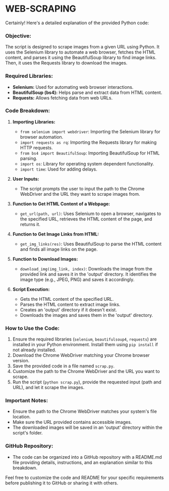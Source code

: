 # WEB-SCRAPING
Certainly! Here's a detailed explanation of the provided Python code:

### Objective:
The script is designed to scrape images from a given URL using Python. It uses the Selenium library to automate a web browser, fetches the HTML content, and parses it using the BeautifulSoup library to find image links. Then, it uses the Requests library to download the images.

### Required Libraries:
- **Selenium:** Used for automating web browser interactions.
- **BeautifulSoup (bs4):** Helps parse and extract data from HTML content.
- **Requests:** Allows fetching data from web URLs.

### Code Breakdown:

1. **Importing Libraries:**
    - `from selenium import webdriver`: Importing the Selenium library for browser automation.
    - `import requests as rq`: Importing the Requests library for making HTTP requests.
    - `from bs4 import BeautifulSoup`: Importing BeautifulSoup for HTML parsing.
    - `import os`: Library for operating system dependent functionality.
    - `import time`: Used for adding delays.

2. **User Inputs:**
    - The script prompts the user to input the path to the Chrome WebDriver and the URL they want to scrape images from.

3. **Function to Get HTML Content of a Webpage:**
    - `get_url(path, url)`: Uses Selenium to open a browser, navigates to the specified URL, retrieves the HTML content of the page, and returns it.

4. **Function to Get Image Links from HTML:**
    - `get_img_links(res)`: Uses BeautifulSoup to parse the HTML content and finds all image links on the page.

5. **Function to Download Images:**
    - `download_img(img_link, index)`: Downloads the image from the provided link and saves it in the 'output' directory. It identifies the image type (e.g., JPEG, PNG) and saves it accordingly.

6. **Script Execution:**
    - Gets the HTML content of the specified URL.
    - Parses the HTML content to extract image links.
    - Creates an 'output' directory if it doesn't exist.
    - Downloads the images and saves them in the 'output' directory.

### How to Use the Code:
1. Ensure the required libraries (`selenium`, `beautifulsoup4`, `requests`) are installed in your Python environment. Install them using `pip install` if not already installed.
2. Download the Chrome WebDriver matching your Chrome browser version.
3. Save the provided code in a file named `scrap.py`.
4. Customize the path to the Chrome WebDriver and the URL you want to scrape.
5. Run the script (`python scrap.py`), provide the requested input (path and URL), and let it scrape the images.

### Important Notes:
- Ensure the path to the Chrome WebDriver matches your system's file location.
- Make sure the URL provided contains accessible images.
- The downloaded images will be saved in an 'output' directory within the script's folder.

### GitHub Repository:
- The code can be organized into a GitHub repository with a README.md file providing details, instructions, and an explanation similar to this breakdown.

Feel free to customize the code and README for your specific requirements before publishing it to GitHub or sharing it with others.
